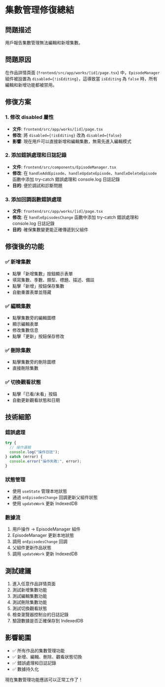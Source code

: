 # 集數管理修復總結

## 問題描述
用戶報告集數管理無法編輯和新增集數。

## 問題原因
在作品詳情頁面 (`frontend/src/app/works/[id]/page.tsx`) 中，`EpisodeManager` 組件被設置為 `disabled={!isEditing}`，這導致當 `isEditing` 為 `false` 時，所有編輯和新增功能都被禁用。

## 修復方案

### 1. **修改 disabled 屬性**
- **文件**: `frontend/src/app/works/[id]/page.tsx`
- **修改**: 將 `disabled={!isEditing}` 改為 `disabled={false}`
- **影響**: 現在用戶可以直接新增和編輯集數，無需先進入編輯模式

### 2. **添加錯誤處理和日誌記錄**
- **文件**: `frontend/src/components/EpisodeManager.tsx`
- **修改**: 在 `handleAddEpisode`、`handleUpdateEpisode`、`handleDeleteEpisode` 函數中添加 try-catch 錯誤處理和 console.log 日誌記錄
- **目的**: 便於調試和診斷問題

### 3. **添加回調函數錯誤處理**
- **文件**: `frontend/src/app/works/[id]/page.tsx`
- **修改**: 在 `handleEpisodesChange` 函數中添加 try-catch 錯誤處理和 console.log 日誌記錄
- **目的**: 確保集數變更能正確傳遞到父組件

## 修復後的功能

### ✅ 新增集數
- 點擊「新增集數」按鈕顯示表單
- 填寫集數、季數、類型、標題、描述、備註
- 點擊「新增」按鈕保存集數
- 自動重置表單並隱藏

### ✅ 編輯集數
- 點擊集數旁的編輯圖標
- 顯示編輯表單
- 修改集數信息
- 點擊「更新」按鈕保存修改

### ✅ 刪除集數
- 點擊集數旁的刪除圖標
- 直接刪除集數

### ✅ 切換觀看狀態
- 點擊「已看/未看」按鈕
- 自動更新觀看狀態和日期

## 技術細節

### 錯誤處理
```typescript
try {
  // 操作邏輯
  console.log("操作日誌");
} catch (error) {
  console.error("操作失敗:", error);
}
```

### 狀態管理
- 使用 `useState` 管理本地狀態
- 通過 `onEpisodesChange` 回調更新父組件狀態
- 使用 `updateWork` 更新 IndexedDB

### 數據流
1. 用戶操作 → EpisodeManager 組件
2. EpisodeManager 更新本地狀態
3. 調用 `onEpisodesChange` 回調
4. 父組件更新作品狀態
5. 調用 `updateWork` 更新 IndexedDB

## 測試建議
1. 進入任意作品詳情頁面
2. 測試新增集數功能
3. 測試編輯集數功能
4. 測試刪除集數功能
5. 測試切換觀看狀態
6. 檢查瀏覽器控制台的日誌記錄
7. 驗證數據是否正確保存到 IndexedDB

## 影響範圍
- ✅ 所有作品的集數管理功能
- ✅ 新增、編輯、刪除、觀看狀態切換
- ✅ 錯誤處理和日誌記錄
- ✅ 數據持久化

現在集數管理功能應該可以正常工作了！ 